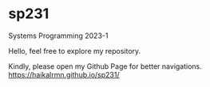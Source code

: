 # sp231
Systems Programming 2023-1

Hello, feel free to explore my repository.

Kindly, please open my Github Page for better navigations.
https://haikalrmn.github.io/sp231/
